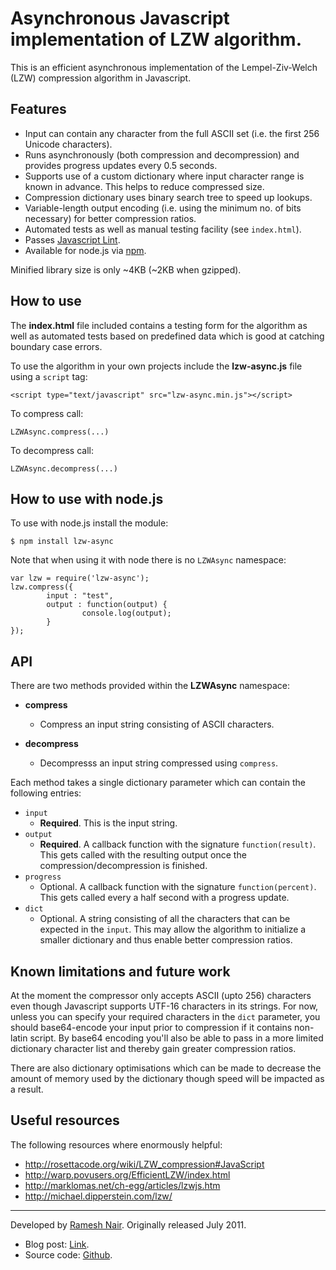 # Asynchronous Javascript implementation of LZW algorithm.

This is an efficient asynchronous implementation of the Lempel-Ziv-Welch (LZW) compression algorithm in Javascript.

## Features

* Input can contain any character from the full ASCII set (i.e. the first 256 Unicode characters).
* Runs asynchronously (both compression and decompression) and provides progress updates every 0.5 seconds.
* Supports use of a custom dictionary where input character range is known in advance. This helps to reduce compressed
size.
* Compression dictionary uses binary search tree to speed up lookups.
* Variable-length output encoding (i.e. using the minimum no. of bits necessary) for better compression ratios.
* Automated tests as well as manual testing facility (see `index.html`).
* Passes [Javascript Lint](http://www.javascriptlint.com/).
* Available for node.js via [npm](http://npmjs.org/).

Minified library size is only ~4KB (~2KB when gzipped).

## How to use

The **index.html** file included contains a testing form for the algorithm as well as automated tests based
on predefined data which is good at catching boundary case errors.

To use the algorithm in your own projects include the **lzw-async.js** file using a `script` tag:

    <script type="text/javascript" src="lzw-async.min.js"></script>

To compress call:

    LZWAsync.compress(...)

To decompress call:

    LZWAsync.decompress(...)

## How to use with node.js

To use with node.js install the module:

    $ npm install lzw-async

Note that when using it with node there is no `LZWAsync` namespace:

    var lzw = require('lzw-async');
    lzw.compress({
            input : "test",
            output : function(output) {
                    console.log(output);
            }
    });


## API

There are two methods provided within the **LZWAsync** namespace:

* **compress**
  * Compress an input string consisting of ASCII characters.

* **decompress**
  * Decompresss an input string compressed using `compress`.

Each method takes a single dictionary parameter which can contain the following entries:

* `input`
  * **Required**. This is the input string.
* `output`
  * **Required**. A callback function with the signature `function(result)`. This gets called with the resulting output
  once the compression/decompression is finished.
* `progress`
  * Optional. A callback function with the signature `function(percent)`. This gets called every a half second
  with a progress update.
* `dict`
  * Optional. A string consisting of all the characters that can be expected in the `input`. This may allow the
  algorithm to initialize a smaller dictionary and thus enable better compression ratios.


## Known limitations and future work

At the moment the compressor only accepts ASCII (upto 256) characters even though Javascript supports UTF-16 characters in its strings. For now, unless you can specify your required characters in the `dict` parameter, you should base64-encode your input prior to compression if it contains non-latin script. By base64 encoding you'll also be able to pass in a more limited dictionary character list and thereby gain greater compression ratios.

There are also dictionary optimisations which can be made to decrease the amount of memory used by the dictionary though speed will be impacted as a result.

## Useful resources

The following resources where enormously helpful:

* http://rosettacode.org/wiki/LZW_compression#JavaScript
* http://warp.povusers.org/EfficientLZW/index.html
* http://marklomas.net/ch-egg/articles/lzwjs.htm
* http://michael.dipperstein.com/lzw/


---
Developed by [Ramesh Nair](http://www.hiddentao.com/). Originally released July 2011.

* Blog post: [Link](http://www.hiddentao.com/archives/2011/08/01/asynchronous-implementation-of-lzw-algorithm-in-javascript/).
* Source code: [Github](https://github.com/hiddentao/lzw-async.js).



